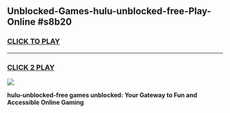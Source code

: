 
## Unblocked-Games-hulu-unblocked-free-Play-Online #s8b20
<h3>
<a href="https://news.freeplayer.one?title=hulu-unblocked-free&ref=3">CLICK TO PLAY</a></h3>
<hr>

<h3>
<a href="https://news.freeplayer.one?title=hulu-unblocked-free&ref=3">CLICK 2 PLAY</a>
  
</h3>

<a href="https://news.freeplayer.one?title=hulu-unblocked-free&ref=3"><img src="https://clearcache.store/games.png"></a>


**hulu-unblocked-free games unblocked: Your Gateway to Fun and Accessible Online Gaming**
